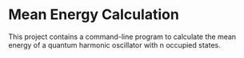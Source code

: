 # Mean Energy Calculation

This project contains a command-line program to calculate the mean energy of a quantum harmonic oscillator with n occupied states.
